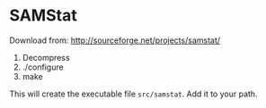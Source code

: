 SAMStat
========

Download from: 
<http://sourceforge.net/projects/samstat/>

1. Decompress
2. ./configure
3. make

This will create the executable file `src/samstat`. 
Add it to your path.
